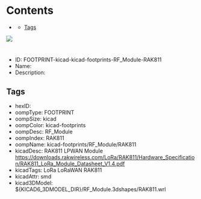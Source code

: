 



Contents
========

* [](#)
	* [Tags](#tags)
  
![][im]
# 

- ID: FOOTPRINT-kicad-kicad-footprints-RF_Module-RAK811
- Name: 
- Description: 

## Tags

- hexID: 
- oompType: FOOTPRINT
- oompSize: kicad
- oompColor: kicad-footprints
- oompDesc: RF_Module
- oompIndex: RAK811
- oompName: kicad-footprints/RF_Module/RAK811
- kicadDesc: RAK811 LPWAN Module https://downloads.rakwireless.com/LoRa/RAK811/Hardware_Specification/RAK811_LoRa_Module_Datasheet_V1.4.pdf
- kicadTags: LoRa LoRaWAN RAK811
- kicadAttr: smd
- kicad3DModel: ${KICAD6_3DMODEL_DIR}/RF_Module.3dshapes/RAK811.wrl



[im]: image.png
